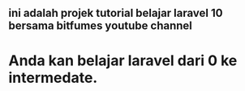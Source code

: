 ## ini adalah projek tutorial belajar laravel 10 bersama bitfumes youtube channel

# Anda kan belajar laravel dari 0 ke intermedate.
